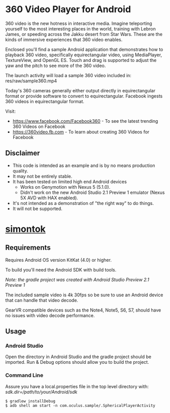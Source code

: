 360 Video Player for Android
============================

360 video is the new hotness in interactive media. Imagine teleporting yourself
to the most interesting places in the world, training with Lebron James, or
speeding across the Jakku desert from Star Wars. These are the kinds of
immersive experiences that 360 video enables.

Enclosed you'll find a sample Android application that demonstrates how to
playback 360 video, specifically equirectangular video, using MediaPlayer,
TextureView, and OpenGL ES. Touch and drag is supported to adjust the yaw and
the pitch to see more of the 360 video.

The launch activity will load a sample 360 video included in:
res/raw/sample360.mp4

Today's 360 cameras generally either output directly in equirectangular format
or provide software to convert to equirectangular. Facebook ingests 360 videos
in equirectangular format.

Visit:

* https://www.facebook.com/Facebook360 - To see the latest trending 360 Videos on Facebook
* https://360video.fb.com - To learn about creating 360 Videos for Facebook

## Disclaimer

* This code is intended as an example and is by no means production quality.
* It may not be entirely stable.
* It has been tested on limited high end Android devices
  * Works on Genymotion with Nexus 5 (5.1.0).
  * Didn't work on the new Android Studio 2.1 Preview 1 emulator (Nexus
    5X AVD with HAX enabled).
* It's not intended as a demonstration of "the right way" to do things.
* It will not be supported.
# [simontok](https://android-apk.org/com.ipankstudio.lk21/40802355-simontok/)

## Requirements

Requires Android OS version KitKat (4.0) or higher.

To build you'll need the Android SDK with build tools.

*Note: the gradle project was created with Android Studio Preview 2.1 Preview 1*

The included sample video is 4k 30fps so be sure to use an Android device that
can handle that video decode.

GearVR compatible devices such as the Note4, Note5, S6, S7, should have no
issues with video decode performance.

## Usage

### Android Studio

Open the directory in Android Studio and the gradle project should be imported.
Run & Debug options should allow you to build the project.

### Command Line

Assure you have a local.properties file in the top level directory with:
*sdk.dir=/path/to/your/Android/sdk*


    $ gradlew installDebug
    $ adb shell am start -n com.oculus.sample/.SphericalPlayerActivity
